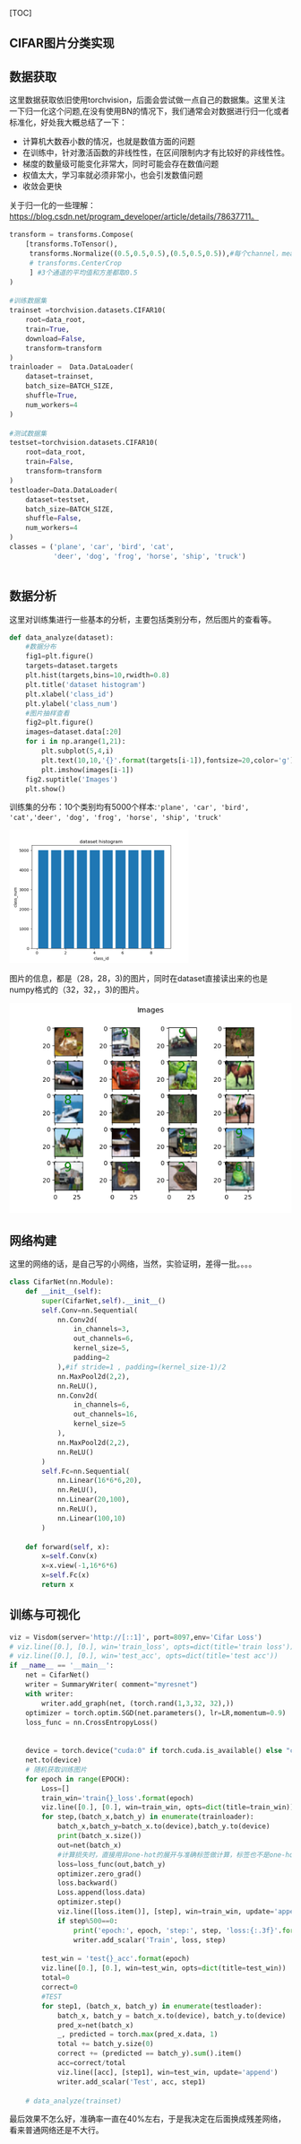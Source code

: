 [TOC]

## CIFAR图片分类实现

## 数据获取

这里数据获取依旧使用torchvision，后面会尝试做一点自己的数据集。这里关注一下归一化这个问题,在没有使用BN的情况下，我们通常会对数据进行归一化或者标准化，好处我大概总结了一下：

- 计算机大数吞小数的情况，也就是数值方面的问题
- 在训练中，针对激活函数的非线性性，在区间限制内才有比较好的非线性性。
- 梯度的数量级可能变化非常大，同时可能会存在数值问题
- 权值太大，学习率就必须非常小，也会引发数值问题
- 收敛会更快

关于归一化的一些理解：https://blog.csdn.net/program_developer/article/details/78637711。

```python
transform = transforms.Compose(
    [transforms.ToTensor(),
     transforms.Normalize((0.5,0.5,0.5),(0.5,0.5,0.5)),#每个channel，mean，std=0.5
     # transforms.CenterCrop
     ] #3个通道的平均值和方差都取0.5
)

#训练数据集
trainset =torchvision.datasets.CIFAR10(
    root=data_root,
    train=True,
    download=False,
    transform=transform
)
trainloader =  Data.DataLoader(
    dataset=trainset,
    batch_size=BATCH_SIZE,
    shuffle=True,
    num_workers=4
)

#测试数据集
testset=torchvision.datasets.CIFAR10(
    root=data_root,
    train=False,
    transform=transform
)
testloader=Data.DataLoader(
    dataset=testset,
    batch_size=BATCH_SIZE,
    shuffle=False,
    num_workers=4
)
classes = ('plane', 'car', 'bird', 'cat',
           'deer', 'dog', 'frog', 'horse', 'ship', 'truck')
           
```

## 数据分析

这里对训练集进行一些基本的分析，主要包括类别分布，然后图片的查看等。

```Python
def data_analyze(dataset):
    #数据分布
    fig1=plt.figure()
    targets=dataset.targets
    plt.hist(targets,bins=10,rwidth=0.8)
    plt.title('dataset histogram')
    plt.xlabel('class_id')
    plt.ylabel('class_num')
    #图片抽样查看
    fig2=plt.figure()
    images=dataset.data[:20]
    for i in np.arange(1,21):
        plt.subplot(5,4,i)
        plt.text(10,10,'{}'.format(targets[i-1]),fontsize=20,color='g')
        plt.imshow(images[i-1])
    fig2.suptitle('Images')
    plt.show()
```

训练集的分布：10个类别均有5000个样本:`'plane', 'car', 'bird', 'cat','deer', 'dog', 'frog', 'horse', 'ship', 'truck'`

<img src="https://raw.githubusercontent.com/UESTC-Liuxin/pytorch/master/md_img/Exp12_1.png" style="zoom:50%;" />

图片的信息，都是（28，28，3)的图片，同时在dataset直接读出来的也是numpy格式的（32，32，，3)的图片。

![](https://raw.githubusercontent.com/UESTC-Liuxin/pytorch/master/md_img/Exp12_2.png)

## 网络构建

这里的网络的话，是自己写的小网络，当然，实验证明，差得一批。。。。

```python
class CifarNet(nn.Module):
    def __init__(self):
        super(CifarNet,self).__init__()
        self.Conv=nn.Sequential(
            nn.Conv2d(
                in_channels=3,
                out_channels=6,
                kernel_size=5,
                padding=2
            ),#if stride=1 , padding=(kernel_size-1)/2
            nn.MaxPool2d(2,2),
            nn.ReLU(),
            nn.Conv2d(
                in_channels=6,
                out_channels=16,
                kernel_size=5
            ),
            nn.MaxPool2d(2,2),
            nn.ReLU()
        )
        self.Fc=nn.Sequential(
            nn.Linear(16*6*6,20),
            nn.ReLU(),
            nn.Linear(20,100),
            nn.ReLU(),
            nn.Linear(100,10)
        )

    def forward(self, x):
        x=self.Conv(x)
        x=x.view(-1,16*6*6)
        x=self.Fc(x)
        return x
```

## 训练与可视化

```python
viz = Visdom(server='http://[::1]', port=8097,env='Cifar Loss')
# viz.line([0.], [0.], win='train_loss', opts=dict(title='train loss'))
# viz.line([0.], [0.], win='test_acc', opts=dict(title='test acc'))
if __name__ == '__main__':
    net = CifarNet()
    writer = SummaryWriter( comment="myresnet")
    with writer:
        writer.add_graph(net, (torch.rand(1,3,32, 32),))
    optimizer = torch.optim.SGD(net.parameters(), lr=LR,momentum=0.9)
    loss_func = nn.CrossEntropyLoss()


    device = torch.device("cuda:0" if torch.cuda.is_available() else "cpu")
    net.to(device)
    # 随机获取训练图片
    for epoch in range(EPOCH):
        Loss=[]
        train_win='train{}_loss'.format(epoch)
        viz.line([0.], [0.], win=train_win, opts=dict(title=train_win))
        for step,(batch_x,batch_y) in enumerate(trainloader):
            batch_x,batch_y=batch_x.to(device),batch_y.to(device)
            print(batch_x.size())
            out=net(batch_x)
            #计算损失时，直接用非one-hot的展开与准确标签做计算，标签也不是one-hot的，就直接是一个数
            loss=loss_func(out,batch_y)
            optimizer.zero_grad()
            loss.backward()
            Loss.append(loss.data)
            optimizer.step()
            viz.line([loss.item()], [step], win=train_win, update='append')
            if step%500==0:
                print('epoch:', epoch, 'step:', step, 'loss:{:.3f}'.format(loss.data))
                writer.add_scalar('Train', loss, step)

        test_win = 'test{}_acc'.format(epoch)
        viz.line([0.], [0.], win=test_win, opts=dict(title=test_win))
        total=0
        correct=0
        #TEST
        for step1, (batch_x, batch_y) in enumerate(testloader):
            batch_x, batch_y = batch_x.to(device), batch_y.to(device)
            pred_x=net(batch_x)
            _, predicted = torch.max(pred_x.data, 1)
            total += batch_y.size(0)
            correct += (predicted == batch_y).sum().item()
            acc=correct/total
            viz.line([acc], [step1], win=test_win, update='append')
            writer.add_scalar('Test', acc, step1)

    # data_analyze(trainset)
```

最后效果不怎么好，准确率一直在40%左右，于是我决定在后面换成残差网络，看来普通网络还是不大行。